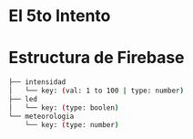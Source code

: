 # El 5to Intento

# Estructura de Firebase

```bash
├── intensidad
│   └── key: (val: 1 to 100 | type: number)
├── led
│   └── key: (type: boolen)
└── meteorologia
    └── key: (type: number)
```
